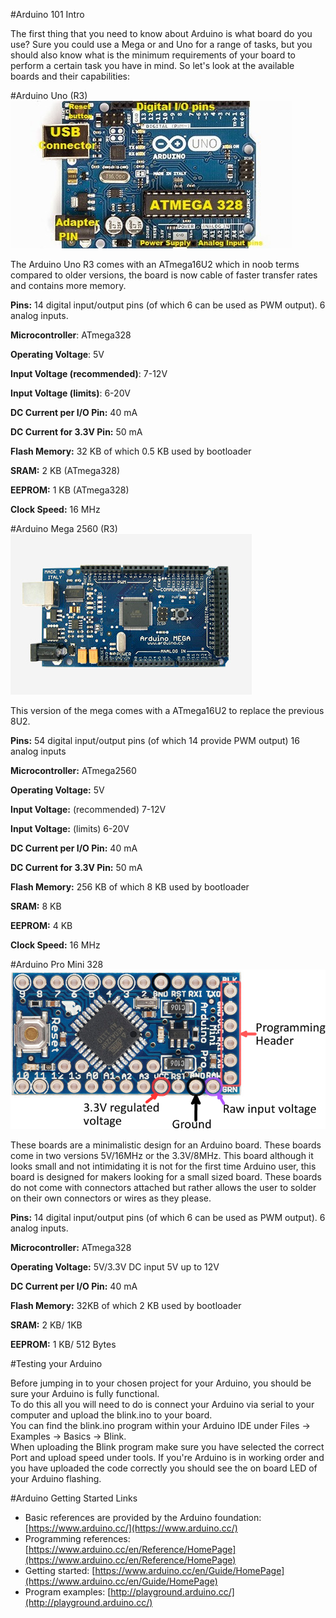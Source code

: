#Arduino 101 Intro

The first thing that you need to know about Arduino is what board do you use? Sure you could use a Mega or and Uno for a range of tasks,
but you should also know what is the minimum requirements of your board to perform a certain task you have in mind.
So let's look at the available boards and their capabilities:

#Arduino Uno (R3)
![](img/ArduinoUno.jpg)

The Arduino Uno R3 comes with an ATmega16U2 which in noob terms compared to older versions, the board is now cable of faster transfer rates
and contains more memory.

__Pins:__ 14 digital input/output pins (of which 6 can be used as PWM output).
      6 analog inputs.
      
__Microcontroller__: ATmega328

__Operating Voltage__: 5V

__Input Voltage (recommended)__: 7-12V

__Input Voltage (limits)__: 6-20V

__DC Current per I/O Pin:__ 40 mA

__DC Current for 3.3V Pin:__ 50 mA

__Flash Memory:__ 32 KB of which 0.5 KB used by bootloader

__SRAM:__ 2 KB (ATmega328)

__EEPROM:__ 1 KB (ATmega328)

__Clock Speed:__ 16 MHz

#Arduino Mega 2560 (R3)
![](img/ArduinoMega.jpg)

This version of the mega comes with a ATmega16U2 to replace the previous 8U2.

__Pins:__ 54 digital input/output pins (of which 14 provide PWM output)
      16 analog inputs
      
__Microcontroller:__ ATmega2560

__Operating Voltage:__ 5V

__Input Voltage:__ (recommended) 7-12V

__Input Voltage:__ (limits) 6-20V

__DC Current per I/O Pin:__ 40 mA

__DC Current for 3.3V Pin:__ 50 mA

__Flash Memory:__ 256 KB of which 8 KB used by bootloader

__SRAM:__ 8 KB

__EEPROM:__ 4 KB

__Clock Speed:__ 16 MHz

#Arduino Pro Mini 328
![](img/ArduinoProMini.png)

These boards are a minimalistic design for an Arduino board. These boards come in two versions 5V/16MHz or the 3.3V/8MHz. This board although
it looks small and not intimidating it is not for the first time Arduino user, this board is designed for makers looking for a small sized board.
These boards do not come with connectors attached but rather allows the user to solder on their own connectors or wires as they please.

__Pins:__ 14 digital input/output pins (of which 6 can be used as PWM output).
      6 analog inputs.
      
__Microcontroller:__ ATmega328

__Operating Voltage:__ 5V/3.3V
                    DC input 5V up to 12V

__DC Current per I/O Pin:__ 40 mA

__Flash Memory:__ 32KB of which 2 KB used by bootloader

__SRAM:__ 2 KB/ 1KB

__EEPROM:__ 1 KB/ 512 Bytes

#Testing your Arduino

Before jumping in to your chosen project for your Arduino, you should be sure your Arduino is fully functional. </br>
To do this all you will need to do is connect your Arduino via serial to your computer and upload the blink.ino to your board. </br>
You can find the blink.ino program within your Arduino IDE under Files -> Examples -> Basics -> Blink. </br>
When uploading the Blink program make sure you have selected the correct Port and upload speed under tools.
If you're Arduino is in working order and you have uploaded the code correctly you should see the on board LED of your Arduino flashing.


#Arduino Getting Started Links

- Basic references are provided by the Arduino foundation: [https://www.arduino.cc/](https://www.arduino.cc/)
- Programming references: [https://www.arduino.cc/en/Reference/HomePage](https://www.arduino.cc/en/Reference/HomePage)
- Getting started: [https://www.arduino.cc/en/Guide/HomePage](https://www.arduino.cc/en/Guide/HomePage)
- Program examples: [http://playground.arduino.cc/](http://playground.arduino.cc/)

